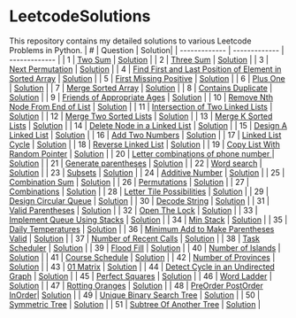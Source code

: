 # LeetcodeSolutions
This repository contains my detailed solutions to various Leetcode Problems in Python.
| #  | Question  | Solution|
| ------------- | ------------- | ------------- |
| 1 | [Two Sum](https://leetcode.com/problems/two-sum/) | [Solution](https://github.com/abhisheklalwani/LeetcodeSolutions/blob/main/Solutions/TwoSum/TwoSum.py) |
| 2 | [Three Sum](https://leetcode.com/problems/3sum/) | [Solution](https://github.com/abhisheklalwani/LeetcodeSolutions/blob/main/Solutions/3sum/3sum.py) |
| 3 | [Next Permutation](https://leetcode.com/problems/next-permutation/) | [Solution](https://github.com/abhisheklalwani/LeetcodeSolutions/blob/main/Solutions/NextPermutation/NextPermutation.py) |
| 4 | [Find First and Last Position of Element in Sorted Array](https://leetcode.com/problems/find-first-and-last-position-of-element-in-sorted-array/) | [Solution](https://github.com/abhisheklalwani/LeetcodeSolutions/blob/main/Solutions/FirstAndLastPositionOfElementInASortedArray/FirstAndLastPositionOfElementInASortedArray.py) |
| 5 | [First Missing Positive](https://leetcode.com/problems/first-missing-positive/) | [Solution](https://github.com/abhisheklalwani/LeetcodeSolutions/blob/main/Solutions/FirstMissingPositive/FirstMissingPositive.py) |
| 6 | [Plus One](https://leetcode.com/problems/plus-one/) | [Solution](https://github.com/abhisheklalwani/LeetcodeSolutions/blob/main/Solutions/PlusOne/PlusOne.py) |
| 7 | [Merge Sorted Array](https://leetcode.com/problems/merge-sorted-array/) | [Solution](https://github.com/abhisheklalwani/LeetcodeSolutions/blob/main/Solutions/MergeSortedArray/MergeSortedArray.py) |
| 8 | [Contains Duplicate](https://leetcode.com/problems/contains-duplicate/) | [Solution](https://github.com/abhisheklalwani/LeetcodeSolutions/blob/main/Solutions/ContainsDuplicate/ContainsDuplicate.py) |
| 9 | [Friends of Appropriate Ages](https://leetcode.com/problems/friends-of-appropriate-ages/) | [Solution](https://github.com/abhisheklalwani/LeetcodeSolutions/blob/main/Solutions/FriendsOfAppropriateAges/FriendsOfAppropriateAges.py) |
| 10 | [Remove Nth Node From End of List](https://leetcode.com/problems/remove-nth-node-from-end-of-list/) | [Solution](https://github.com/abhisheklalwani/LeetcodeSolutions/blob/main/Solutions/RemoveNthNodeFromEnd/RemoveNthNodeFromEnd.py) |
| 11 | [Intersection of Two Linked Lists](https://leetcode.com/problems/intersection-of-two-linked-lists/) | [Solution](https://github.com/abhisheklalwani/LeetcodeSolutions/blob/main/Solutions/IntersectionOf2LinkedLists/IntersectionOf2LinkedLists.py) |
| 12 | [Merge Two Sorted Lists](https://leetcode.com/problems/merge-two-sorted-lists/) | [Solution](https://github.com/abhisheklalwani/LeetcodeSolutions/blob/main/Solutions/Merge2SortedLists/Merge2SortedLists.py) |
| 13 | [Merge K Sorted Lists](https://leetcode.com/problems/merge-k-sorted-lists/) | [Solution](https://github.com/abhisheklalwani/LeetcodeSolutions/blob/main/Solutions/MergeKSortedLists/MergeKSortedLists.py) |
| 14 | [Delete Node in a Linked List](https://leetcode.com/problems/delete-node-in-a-linked-list/) | [Solution](https://github.com/abhisheklalwani/LeetcodeSolutions/blob/main/Solutions/DeleteNodeInALinkedList/DeleteNodeInALinkedList.py) |
| 15 | [Design A Linked List](https://leetcode.com/problems/design-linked-list/) | [Solution](https://github.com/abhisheklalwani/LeetcodeSolutions/blob/main/Solutions/DesignLinkedList/DesignLinkedList.py) |
| 16 | [Add Two Numbers](https://leetcode.com/problems/add-two-numbers/) | [Solution](https://github.com/abhisheklalwani/LeetcodeSolutions/blob/main/Solutions/AddTwoNumbers/AddTwoNumbers.py) |
| 17 | [Linked List Cycle](https://leetcode.com/problems/linked-list-cycle/) | [Solution](https://github.com/abhisheklalwani/LeetcodeSolutions/blob/main/Solutions/LinkedListCycle/LinkedListCycle.py) |
| 18 | [Reverse Linked List](https://leetcode.com/problems/reverse-linked-list/) | [Solution](https://github.com/abhisheklalwani/LeetcodeSolutions/blob/main/Solutions/ReverseLinkedList/ReverseLinkedList.py) |
| 19 | [Copy List With Random Pointer](https://leetcode.com/problems/copy-list-with-random-pointer/) | [Solution](https://github.com/abhisheklalwani/LeetcodeSolutions/blob/main/Solutions/CopyListWithRandomPointer/CopyListWithRandomPointer.py) |
| 20 | [Letter combinations of phone number ](https://leetcode.com/problems/letter-combinations-of-a-phone-number/) | [Solution](https://github.com/abhisheklalwani/LeetcodeSolutions/blob/main/Solutions/LetterCombinationsofaPhoneNumber/LetterCombinationsofaPhoneNumber.py) |
| 21 | [Generate parentheses](https://leetcode.com/problems/generate-parentheses/) | [Solution](https://github.com/abhisheklalwani/LeetcodeSolutions/blob/main/Solutions/GenerateParentheses/GenerateParentheses.py) |
| 22 | [Word search](https://leetcode.com/problems/word-search/) | [Solution](https://github.com/abhisheklalwani/LeetcodeSolutions/blob/main/Solutions/WordSearch/WordSearch.py) |
| 23 | [Subsets](https://leetcode.com/problems/subsets/) | [Solution](https://github.com/abhisheklalwani/LeetcodeSolutions/blob/main/Solutions/Subsets/Subsets.py) |
| 24 | [Additive Number](https://leetcode.com/problems/additive-number/) | [Solution](https://github.com/abhisheklalwani/LeetcodeSolutions/blob/main/Solutions/AdditiveNumber/AdditiveNumber.py) |
| 25 | [Combination Sum](https://leetcode.com/problems/combination-sum/) | [Solution](https://github.com/abhisheklalwani/LeetcodeSolutions/blob/main/Solutions/CombinationSum/CombinationSum.py) |
| 26 | [Permutations](https://leetcode.com/problems/permutations/) | [Solution](https://github.com/abhisheklalwani/LeetcodeSolutions/blob/main/Solutions/Permutations/Permutations.py) |
| 27 | [Combinations](https://leetcode.com/problems/combinations/) | [Solution](https://github.com/abhisheklalwani/LeetcodeSolutions/blob/main/Solutions/Combinations/Combinations.py) |
| 28 | [Letter Tile Possibilities](https://leetcode.com/problems/letter-tile-possibilities/) | [Solution](https://github.com/abhisheklalwani/LeetcodeSolutions/blob/main/Solutions/LetterTilePossibilities/LetterTilePossibilities.py) |
| 29 | [Design Circular Queue](https://leetcode.com/problems/design-circular-queue/) | [Solution](https://github.com/abhisheklalwani/LeetcodeSolutions/blob/main/Solutions/DesignCircularQueue/DesignCircularQueue.py) |
| 30 | [Decode String](https://leetcode.com/problems/decode-string/) | [Solution](https://github.com/abhisheklalwani/LeetcodeSolutions/blob/main/Solutions/DecodeString/DecodeString.py) |
| 31 | [Valid Parentheses](https://leetcode.com/problems/valid-parentheses/) | [Solution](https://github.com/abhisheklalwani/LeetcodeSolutions/blob/main/Solutions/ValidParentheses/ValidParentheses.py) |
| 32 | [Open The Lock](https://leetcode.com/problems/open-the-lock/) | [Solution](https://github.com/abhisheklalwani/LeetcodeSolutions/blob/main/Solutions/OpenTheLock/OpenTheLock.py) |
| 33 | [Implement Queue Using Stacks](https://leetcode.com/problems/implement-queue-using-stacks/) | [Solution](https://github.com/abhisheklalwani/LeetcodeSolutions/blob/main/Solutions/ImplementQueueUsingStacks/ImplementQueueUsingStacks.py) |
| 34 | [Min Stack](https://leetcode.com/problems/min-stack/) | [Solution](https://github.com/abhisheklalwani/LeetcodeSolutions/blob/main/Solutions/MinStack/MinStack.py) |
| 35 | [Daily Temperatures](https://leetcode.com/problems/daily-temperatures/) | [Solution](https://github.com/abhisheklalwani/LeetcodeSolutions/blob/main/Solutions/DailyTemperatures/DailyTemperatures.py) |
| 36 | [Minimum Add to Make Parentheses Valid](https://leetcode.com/problems/minimum-add-to-make-parentheses-valid/) | [Solution](https://github.com/abhisheklalwani/LeetcodeSolutions/blob/main/Solutions/MinimumAddtoMakeParenthesesValid/MinimumAddtoMakeParenthesesValid.py) |
| 37 | [Number of Recent Calls](https://leetcode.com/problems/number-of-recent-calls/) | [Solution](https://github.com/abhisheklalwani/LeetcodeSolutions/blob/main/Solutions/NumberofRecentCalls/NumberofRecentCalls.py) |
| 38 | [Task Scheduler](https://leetcode.com/problems/task-scheduler/) | [Solution](https://github.com/abhisheklalwani/LeetcodeSolutions/blob/main/Solutions/TaskScheduler/TaskScheduler.py) |
| 39 | [Flood Fill](https://leetcode.com/problems/flood-fill/) | [Solution](https://github.com/abhisheklalwani/LeetcodeSolutions/blob/main/Solutions/FloodFill/FloodFill.py) |
| 40 | [Number of Islands](https://leetcode.com/problems/number-of-islands/) | [Solution](https://github.com/abhisheklalwani/LeetcodeSolutions/blob/main/Solutions/NumberOfIslands/NumberOfIslands.py) |
| 41 | [Course Schedule](https://leetcode.com/problems/course-schedule/) | [Solution](https://github.com/abhisheklalwani/LeetcodeSolutions/blob/main/Solutions/CourseSchedule/CourseSchedule.py) |
| 42 | [Number of Provinces](https://leetcode.com/problems/number-of-provinces/) | [Solution](https://github.com/abhisheklalwani/LeetcodeSolutions/blob/main/Solutions/NumberOfProvinces/NumberOfProvinces.py) |
| 43 | [01 Matrix](https://leetcode.com/problems/01-matrix/) | [Solution](https://github.com/abhisheklalwani/LeetcodeSolutions/blob/main/Solutions/01Matrix/01Matrix.py) |
| 44 | [Detect Cycle in an Undirected Graph](https://www.geeksforgeeks.org/detect-cycle-undirected-graph/) | [Solution](https://github.com/abhisheklalwani/LeetcodeSolutions/blob/main/Solutions/DetectCycleInAnUndirectedGraph/DetectCycleInAnUndirectedGraph.py) |
| 45 | [Perfect Squares](https://leetcode.com/problems/perfect-squares/) | [Solution](https://github.com/abhisheklalwani/LeetcodeSolutions/blob/main/Solutions/PerfectSquares/PerfectSquares.py) |
| 46 | [Word Ladder](https://leetcode.com/problems/word-ladder/) | [Solution](https://github.com/abhisheklalwani/LeetcodeSolutions/blob/main/Solutions/WordLadder/WordLadder.py) |
| 47 | [Rotting Oranges](https://leetcode.com/problems/rotting-oranges/) | [Solution](https://github.com/abhisheklalwani/LeetcodeSolutions/blob/main/Solutions/RottingOranges/RottingOranges.py) |
| 48 | [PreOrder](https://leetcode.com/problems/binary-tree-preorder-traversal/)[ PostOrder](https://leetcode.com/problems/binary-tree-postorder-traversal/)[ InOrder](https://leetcode.com/problems/binary-tree-inorder-traversal/)| [Solution](https://github.com/abhisheklalwani/LeetcodeSolutions/blob/main/Solutions/PreOrderPostOrderInOrder/PreOrderPostOrderInOrder.py) |
| 49 | [Unique Binary Search Tree](https://leetcode.com/problems/unique-binary-search-trees/) | [Solution](https://github.com/abhisheklalwani/LeetcodeSolutions/blob/main/Solutions/UniqueBinarySearchTree/UniqueBinarySearchTree.py) |
| 50 | [Symmetric Tree](https://leetcode.com/problems/symmetric-tree/) | [Solution](https://github.com/abhisheklalwani/LeetcodeSolutions/blob/main/Solutions/SymmetricTree/SymmetricTree.py) |
| 51 | [Subtree Of Another Tree](https://leetcode.com/problems/subtree-of-another-tree/) | [Solution](https://github.com/abhisheklalwani/LeetcodeSolutions/blob/main/Solutions/SubtreeOfAnotherTree/SubtreeOfAnotherTree.py) |